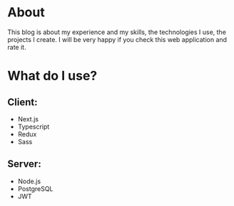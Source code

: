 # About
This blog is about my experience and my skills, the technologies I use, the projects I create. I will be very happy if you check this web application and rate it.

# What do I use?
## Client:
- Next.js
- Typescript
- Redux
- Sass

## Server:
- Node.js
- PostgreSQL
- JWT
